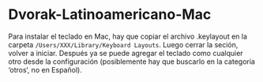 # Dvorak-Latinoamericano-Mac
Para instalar el teclado en Mac, hay que copiar el archivo .keylayout en la carpeta `/Users/XXX/Library/Keyboard Layouts`.
Luego cerrar la seción, volver a iniciar. Después ya se puede agregar el teclado como cualquier otro desde la configuración (posiblemente hay que buscarlo en la categoria ‘otros‘, no en Español).
